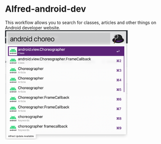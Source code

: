 # Alfred-android-dev

This workflow allows you to search for classes, articles and other things on Android developer website.
<img src="https://github.com/landicefu/Alfred-android-dev/raw/master/img/screenshot.png" width=80% />
